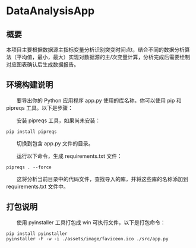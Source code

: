 # DataAnalysisApp

## 概要

本项目主要根据数据源主指标变量分析识别突变时间点t，结合不同的数据分析算法（平均值，最小，最大）实现对数据源的主/次变量计算，分析完成后需要绘制对应图表确认后生成数据报告。

## 环境构建说明

&emsp;&emsp;要导出你的 Python 应用程序 app.py 使用的库名称，你可以使用 pip 和 pipreqs 工具。以下是步骤：

&emsp;&emsp;安装 pipreqs 工具，如果尚未安装：

```shell
pip install pipreqs
```

&emsp;&emsp;切换到包含 app.py 文件的目录。

&emsp;&emsp;运行以下命令，生成 requirements.txt 文件：

```shell
pipreqs . --force
```

&emsp;&emsp;这将分析当前目录中的代码文件，查找导入的库，并将这些库的名称添加到 requirements.txt 文件中。

## 打包说明

&emsp;&emsp;使用 pyinstaller 工具打包成 win 可执行文件，以下是打包命令：

```shell
pip install pyinstaller
pyinstaller -F -w -i ./assets/image/faviceon.ico ./src/app.py
```